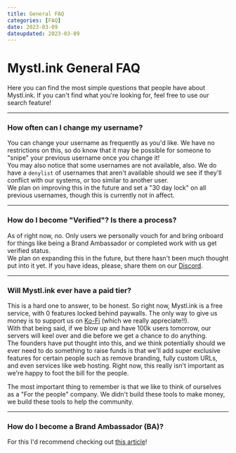 ```yaml
---
title: General FAQ
categories: [FAQ]
date: 2023-03-09
dateupdated: 2023-03-09
---
```

# Mystl.ink General FAQ
Here you can find the most simple questions that people have about Mystl.ink. If you can't find what you're looking for, feel free to use our search feature!

---

### How often can I change my username?
You can change your username as frequently as you'd like. We have no restrictions on this, so do know that it may be possible for someone to "snipe" your previous username once you change it!\
You may also notice that some usernames are not available, also. We do have a `denylist` of usernames that aren't available should we see if they'll conflict with our systems, or too similar to another user.\
We plan on improving this in the future and set a "30 day lock" on all previous usernames, though this is currently not in affect.

---

### How do I become "Verified"? Is there a process?
As of right now, no. Only users we personally vouch for and bring onboard for things like being a Brand Ambassador or completed work with us get verified status.\
We plan on expanding this in the future, but there hasn't been much thought put into it yet. If you have ideas, please, share them on our [Discord](https://gezel.io/discord).

---

### Will Mystl.ink ever have a paid tier?
This is a hard one to answer, to be honest. So right now, Mystl.ink is a free service, with 0 features locked behind paywalls. The only way to give us money is to support us on [Ko-Fi](https://ko-fi.com/gezel) (which we really appreciate!!).\
With that being said, if we blow up and have 100k users tomorrow, our servers will keel over and die before we get a chance to do anything.\
The founders have put thought into this, and we think potentially should we ever need to do something to raise funds is that we'll add super exclusive features for certain people such as remove branding, fully custom URLs, and even services like web hosting. Right now, this really isn't important as we're happy to foot the bill for the people.

The most important thing to remember is that we like to think of ourselves as a "For the people" company. We didn't build these tools to make money, we build these tools to help the community.

---

### How do I become a Brand Ambassador (BA)?
For this I'd recommend checking out [this article](https://helpcenter.mystlink.gezel.io/posts/brand-ambassadors/ba/)!

